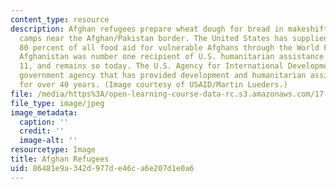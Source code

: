```yaml
---
content_type: resource
description: Afghan refugees prepare wheat dough for bread in makeshift bakeries in
  camps near the Afghan/Pakistan border. The United States has supplied more than
  80 percent of all food aid for vulnerable Afghans through the World Food Program.
  Afghanistan was number one recipient of U.S. humanitarian assistance prior to September
  11, and remains so today. The U.S. Agency for International Development is the U.S.
  government agency that has provided development and humanitarian assistance worldwide
  for over 40 years. (Image courtesy of USAID/Martin Lueders.)
file: /media/https%3A/open-learning-course-data-rc.s3.amazonaws.com/17-410-globalization-migration-and-international-relations-spring-2006/86481e9a342d977de46ca6e207d1e0a6_chp_afghanrefuge.jpg
file_type: image/jpeg
image_metadata:
  caption: ''
  credit: ''
  image-alt: ''
resourcetype: Image
title: Afghan Refugees
uid: 86481e9a-342d-977d-e46c-a6e207d1e0a6
---
```

